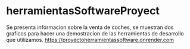 # herramientasSoftwareProyect

Se presenta informacion sobre la venta de coches, se muestran dos graficos para hacer una demostracion de las herramientas de desarrollo que utilizamos.
https://proyectoherramientassoftware.onrender.com 